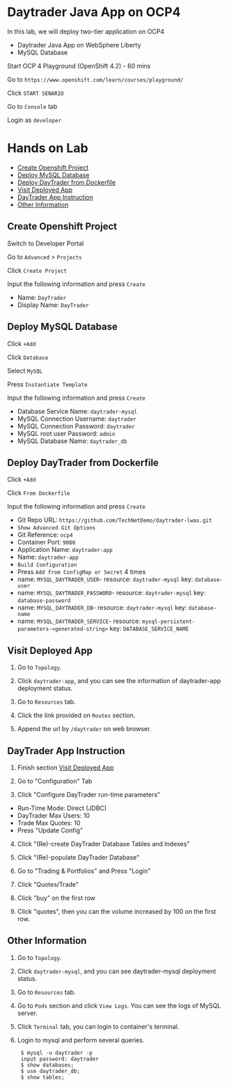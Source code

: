 # Daytrader Java App on OCP4

In this lab, we will deploy two-tier application on OCP4
- Daytrader Java App on WebSphere Liberty
- MySQL Database


Start OCP 4 Playground (OpenShift 4.2) - 60 mins

Go to `https://www.openshift.com/learn/courses/playground/`

Click `START SENARIO`

Go to `Console` tab

Login as `developer`


# Hands on Lab

- [Create Openshift Project](#create-openshift-project)
- [Deploy MySQL Database](#deploy-mysql-database)
- [Deploy DayTrader from Dockerfile](#deploy-daytrader-from-dockerfile)
- [Visit Deployed App](#visit-deployed-app)
- [DayTrader App Instruction](#daytrader-app-instruction)
- [Other Information](#other-information)


## Create Openshift Project

Switch to Developer Portal

Go to `Advanced` > `Projects`

Click `Create Project`

Input the following information and press `Create` 
- Name: `DayTrader`
- Display Name: `DayTrader`


## Deploy MySQL Database

Click `+Add`

Click `Database`

Select `MySQL`

Press `Instantiate Template`

Input the following information and press `Create`
- Database Service Name: `daytrader-mysql`
- MySQL Connection Username: `daytrader`
- MySQL Connection Password: `daytrader`
- MySQL root user Password: `admin`
- MySQL Database Name: `daytrader_db`


## Deploy DayTrader from Dockerfile

Click `+Add`

Click `From Dockerfile`

Input the following information and press `Create`
- Git Repo URL: `https://github.com/TechNetDemo/daytrader-lwas.git`
- `Show Advanced Git Options`
- Git Reference: `ocp4`
- Container Port: `9080`
- Application Name: `daytrader-app`
- Name: `daytrader-app`
- `Build Configuration`
- Press `Add from ConfigMap or Secret` 4 times
- name: `MYSQL_DAYTRADER_USER`-  resource: `daytrader-mysql` key: `database-user`
- name: `MYSQL_DAYTRADER_PASSWORD`-  resource: `daytrader-mysql` key:  `database-password`
- name: `MYSQL_DAYTRADER_DB`-    resource: `daytrader-mysql` key:  `database-name`
- name: `MYSQL_DAYTRADER_SERVICE`- resource: `mysql-persistent-parameters-<generated-string>`  key: `DATABASE_SERVICE_NAME`


## Visit Deployed App

1. Go to `Topology`. 


2. Click `daytrader-app`, and you can see the information of daytrader-app deployment status.


3. Go to `Resources` tab.


4. Click the link provided on `Routes` section.


5. Append the url by `/daytrader` on web browser.


## DayTrader App Instruction

1. Finish section [Visit Deployed App](#visit-deployed-app)


2. Go to "Configuration" Tab


3. Click "Configure DayTrader run-time parameters"

- Run-Time Mode: Direct (JDBC)
- DayTrader Max Users: 10
- Trade Max Quotes: 10 
- Press "Update Config"


4. Click "(Re)-create  DayTrader Database Tables and Indexes"


5. Click "(Re)-populate  DayTrader Database"


6. Go to "Trading & Portfolios" and Press "Login"


7. Click "Quotes/Trade"


8. Click "buy" on the first row


9. Click "quotes", then you can the volume increased by 100 on the first row.


## Other Information

1. Go to `Topology`. 


2. Click `daytrader-mysql`, and you can see daytrader-mysql deployment status.


3. Go to `Resources` tab.


4. Go to `Pods` section and click `View Logs`. You can see the logs of MySQL server.


5. Click `Terminal` tab, you can login to container's terminal.


6. Login to mysql and perform several queries.
     
        $ mysql -u daytrader -p
        input password: daytrader
        $ show databases;
        $ use daytrader_db;
        $ show tables;



